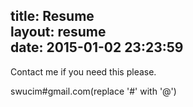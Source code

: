 title: Resume  
layout: resume  
date: 2015-01-02 23:23:59
---
Contact me if you need this please. 

swucim#gmail.com(replace '#' with '@') 